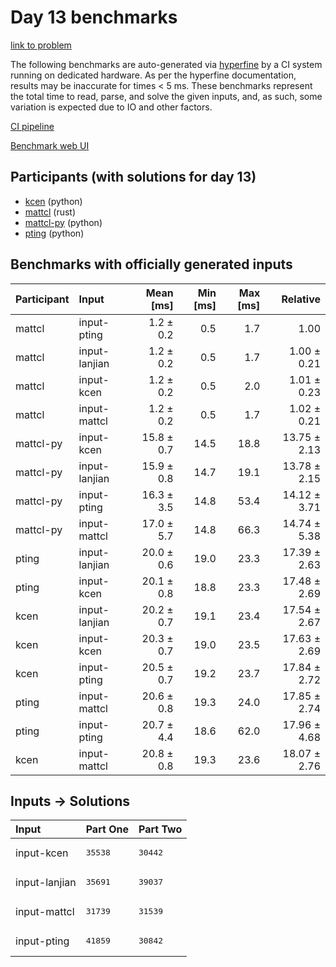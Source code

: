 # Day 13 benchmarks

[link to problem](https://adventofcode.com/2023/day/13)

The following benchmarks are auto-generated via
[hyperfine](https://github.com/sharkdp/hyperfine) by a CI system running on
dedicated hardware. As per the hyperfine documentation, results may be
inaccurate for times < 5 ms. These benchmarks represent the total time to read,
parse, and solve the given inputs, and, as such, some variation is expected due
to IO and other factors.

[CI pipeline](http://ci.papercode.net:8080/teams/main/pipelines/aoc2023)

[Benchmark web UI](https://aoc.ancalagon.black)


## Participants (with solutions for day 13)

- [kcen](https://github.com/kcen/aoc2023) (python)
- [mattcl](https://github.com/mattcl/aoc2023) (rust)
- [mattcl-py](https://github.com/mattcl/aoc2023-py) (python)
- [pting](https://github.com/pting/aoc2023) (python)


## Benchmarks with officially generated inputs

| Participant | Input | Mean [ms] | Min [ms] | Max [ms] | Relative |
|:---|:---|---:|---:|---:|---:|
| mattcl | input-pting | 1.2 ± 0.2 | 0.5 | 1.7 | 1.00 |
| mattcl | input-lanjian | 1.2 ± 0.2 | 0.5 | 1.7 | 1.00 ± 0.21 |
| mattcl | input-kcen | 1.2 ± 0.2 | 0.5 | 2.0 | 1.01 ± 0.23 |
| mattcl | input-mattcl | 1.2 ± 0.2 | 0.5 | 1.7 | 1.02 ± 0.21 |
| mattcl-py | input-kcen | 15.8 ± 0.7 | 14.5 | 18.8 | 13.75 ± 2.13 |
| mattcl-py | input-lanjian | 15.9 ± 0.8 | 14.7 | 19.1 | 13.78 ± 2.15 |
| mattcl-py | input-pting | 16.3 ± 3.5 | 14.8 | 53.4 | 14.12 ± 3.71 |
| mattcl-py | input-mattcl | 17.0 ± 5.7 | 14.8 | 66.3 | 14.74 ± 5.38 |
| pting | input-lanjian | 20.0 ± 0.6 | 19.0 | 23.3 | 17.39 ± 2.63 |
| pting | input-kcen | 20.1 ± 0.8 | 18.8 | 23.3 | 17.48 ± 2.69 |
| kcen | input-lanjian | 20.2 ± 0.7 | 19.1 | 23.4 | 17.54 ± 2.67 |
| kcen | input-kcen | 20.3 ± 0.7 | 19.0 | 23.5 | 17.63 ± 2.69 |
| kcen | input-pting | 20.5 ± 0.7 | 19.2 | 23.7 | 17.84 ± 2.72 |
| pting | input-mattcl | 20.6 ± 0.8 | 19.3 | 24.0 | 17.85 ± 2.74 |
| pting | input-pting | 20.7 ± 4.4 | 18.6 | 62.0 | 17.96 ± 4.68 |
| kcen | input-mattcl | 20.8 ± 0.8 | 19.3 | 23.6 | 18.07 ± 2.76 |


## Inputs -> Solutions

| Input | Part One | Part Two |
|:---|:---|:---|
|input-kcen|<pre>35538</pre>|<pre>30442</pre>|
|input-lanjian|<pre>35691</pre>|<pre>39037</pre>|
|input-mattcl|<pre>31739</pre>|<pre>31539</pre>|
|input-pting|<pre>41859</pre>|<pre>30842</pre>|